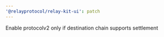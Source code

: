```yaml
---
'@relayprotocol/relay-kit-ui': patch
---
```


Enable protocolv2 only if destination chain supports settlement
